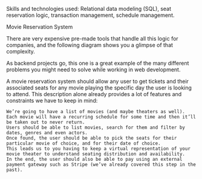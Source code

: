 Skills and technologies used: Relational data modeling (SQL), seat reservation logic, transaction management, schedule management.

Movie Reservation System

There are very expensive pre-made tools that handle all this logic for companies, and the following diagram shows you a glimpse of that complexity.

As backend projects go, this one is a great example of the many different problems you might need to solve while working in web development.

A movie reservation system should allow any user to get tickets and their associated seats for any movie playing the specific day the user is looking to attend. This description alone already provides a lot of features and constraints we have to keep in mind:

    We’re going to have a list of movies (and maybe theaters as well).
    Each movie will have a recurring schedule for some time and then it’ll be taken out to never return.
    Users should be able to list movies, search for them and filter by dates, genres and even actors.
    Once found, the user should be able to pick the seats for their particular movie of choice, and for their date of choice.
    This leads us to you having to keep a virtual representation of your movie theater to understand seating distribution and availability.
    In the end, the user should also be able to pay using an external payment gateway such as Stripe (we’ve already covered this step in the past).
